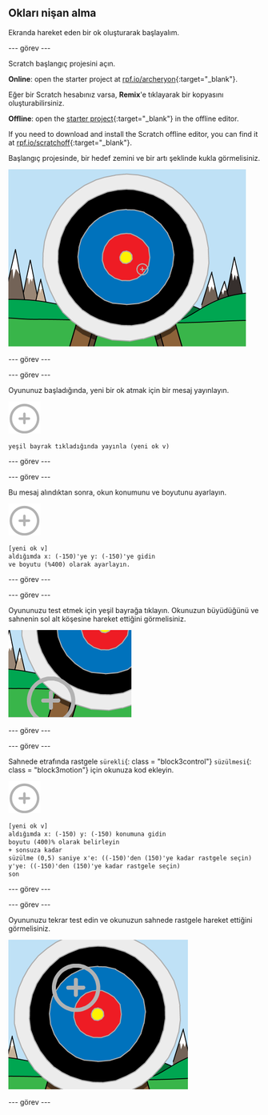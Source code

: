 ## Okları nişan alma

Ekranda hareket eden bir ok oluşturarak başlayalım.

\--- görev \---

Scratch başlangıç projesini açın.

**Online**: open the starter project at [rpf.io/archeryon](https://rpf.io/archeryon){:target="_blank"}.

Eğer bir Scratch hesabınız varsa, **Remix**'e tıklayarak bir kopyasını oluşturabilirsiniz.

**Offline**: open the [starter project](https://rpf.io/p/en/archery-go){:target="_blank"} in the offline editor.

If you need to download and install the Scratch offline editor, you can find it at [rpf.io/scratchoff](https://rpf.io/scratchoff){:target="_blank"}.

Başlangıç projesinde, bir hedef zemini ve bir artı şeklinde kukla görmelisiniz.

![başlangıç projeleri](images/archery-starter.png)

\--- görev \---

\--- görev \---

Oyununuz başladığında, yeni bir ok atmak için bir mesaj yayınlayın.

![hedef kukla](images/target-sprite.png)

```blocks3
yeşil bayrak tıkladığında yayınla (yeni ok v)
```

\--- görev \---

\--- görev \---

Bu mesaj alındıktan sonra, okun konumunu ve boyutunu ayarlayın.

![hedef kukla](images/target-sprite.png)

```blocks3
[yeni ok v]
aldığımda x: (-150)'ye y: (-150)'ye gidin
ve boyutu (%400) olarak ayarlayın.
```

\--- görev \---

\--- görev \---

Oyununuzu test etmek için yeşil bayrağa tıklayın. Okunuzun büyüdüğünü ve sahnenin sol alt köşesine hareket ettiğini görmelisiniz.

![sahnenin sol alt tarafında daha büyük hedef kukla](images/archery-start-test.png)

\--- görev \---

\--- görev \---

Sahnede etrafında rastgele `sürekli`{: class = "block3control"} `süzülmesi`{: class = "block3motion"} için okunuza kod ekleyin.

![hedef kukla](images/target-sprite.png)

```blocks3
[yeni ok v]
aldığımda x: (-150) y: (-150) konumuna gidin 
boyutu (400)% olarak belirleyin
+ sonsuza kadar
süzülme (0,5) saniye x'e: ((-150)'den (150)'ye kadar rastgele seçin) y'ye: ((-150)'den (150)'ye kadar rastgele seçin)
son
```

\--- görev \---

\--- görev \---

Oyununuzu tekrar test edin ve okunuzun sahnede rastgele hareket ettiğini görmelisiniz.

![hedef farklı bir konumda](images/archery-glide-test.png)

\--- görev \---